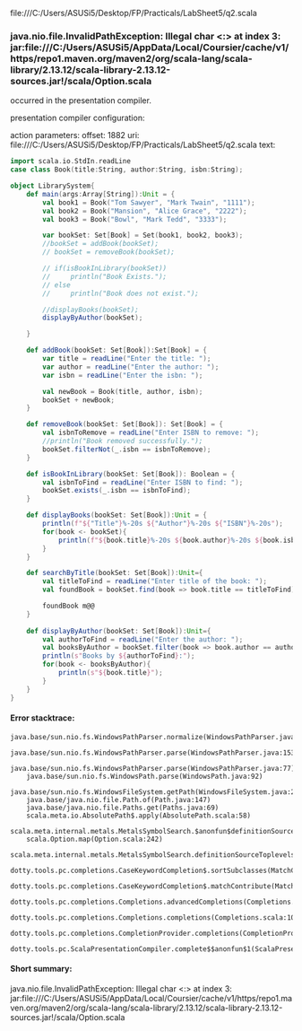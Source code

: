 file:///C:/Users/ASUSi5/Desktop/FP/Practicals/LabSheet5/q2.scala
### java.nio.file.InvalidPathException: Illegal char <:> at index 3: jar:file:///C:/Users/ASUSi5/AppData/Local/Coursier/cache/v1/https/repo1.maven.org/maven2/org/scala-lang/scala-library/2.13.12/scala-library-2.13.12-sources.jar!/scala/Option.scala

occurred in the presentation compiler.

presentation compiler configuration:


action parameters:
offset: 1882
uri: file:///C:/Users/ASUSi5/Desktop/FP/Practicals/LabSheet5/q2.scala
text:
```scala
import scala.io.StdIn.readLine
case class Book(title:String, author:String, isbn:String);

object LibrarySystem{
    def main(args:Array[String]):Unit = {
        val book1 = Book("Tom Sawyer", "Mark Twain", "1111");
        val book2 = Book("Mansion", "Alice Grace", "2222");
        val book3 = Book("Bowl", "Mark Tedd", "3333");

        var bookSet: Set[Book] = Set(book1, book2, book3);
        //bookSet = addBook(bookSet);
        // bookSet = removeBook(bookSet);

        // if(isBookInLibrary(bookSet))
        //     println("Book Exists.");
        // else
        //     println("Book does not exist.");

        //displayBooks(bookSet);
        displayByAuthor(bookSet);

    }

    def addBook(bookSet: Set[Book]):Set[Book] = {
        var title = readLine("Enter the title: ");
        var author = readLine("Enter the author: ");
        var isbn = readLine("Enter the isbn: ");

        val newBook = Book(title, author, isbn);
        bookSet + newBook;
    }

    def removeBook(bookSet: Set[Book]): Set[Book] = {
        val isbnToRemove = readLine("Enter ISBN to remove: ");
        //println("Book removed successfully.");
        bookSet.filterNot(_.isbn == isbnToRemove);
    }

    def isBookInLibrary(bookSet: Set[Book]): Boolean = {
        val isbnToFind = readLine("Enter ISBN to find: ");
        bookSet.exists(_.isbn == isbnToFind);
    }

    def displayBooks(bookSet: Set[Book]):Unit = {
        println(f"${"Title"}%-20s ${"Author"}%-20s ${"ISBN"}%-20s");
        for(book <- bookSet){
            println(f"${book.title}%-20s ${book.author}%-20s ${book.isbn}%-20s");
        }
    }

    def searchByTitle(bookSet: Set[Book]):Unit={
        val titleToFind = readLine("Enter title of the book: ");
        val foundBook = bookSet.find(book => book.title == titleToFind);

        foundBook m@@
    }
    
    def displayByAuthor(bookSet: Set[Book]):Unit={
        val authorToFind = readLine("Enter the author: ");
        val booksByAuthor = bookSet.filter(book => book.author == authorToFind);
        println(s"Books by ${authorToFind}:");
        for(book <- booksByAuthor){
            println(s"${book.title}");
        }
    }
}
```



#### Error stacktrace:

```
java.base/sun.nio.fs.WindowsPathParser.normalize(WindowsPathParser.java:182)
	java.base/sun.nio.fs.WindowsPathParser.parse(WindowsPathParser.java:153)
	java.base/sun.nio.fs.WindowsPathParser.parse(WindowsPathParser.java:77)
	java.base/sun.nio.fs.WindowsPath.parse(WindowsPath.java:92)
	java.base/sun.nio.fs.WindowsFileSystem.getPath(WindowsFileSystem.java:232)
	java.base/java.nio.file.Path.of(Path.java:147)
	java.base/java.nio.file.Paths.get(Paths.java:69)
	scala.meta.io.AbsolutePath$.apply(AbsolutePath.scala:58)
	scala.meta.internal.metals.MetalsSymbolSearch.$anonfun$definitionSourceToplevels$2(MetalsSymbolSearch.scala:70)
	scala.Option.map(Option.scala:242)
	scala.meta.internal.metals.MetalsSymbolSearch.definitionSourceToplevels(MetalsSymbolSearch.scala:69)
	dotty.tools.pc.completions.CaseKeywordCompletion$.sortSubclasses(MatchCaseCompletions.scala:326)
	dotty.tools.pc.completions.CaseKeywordCompletion$.matchContribute(MatchCaseCompletions.scala:276)
	dotty.tools.pc.completions.Completions.advancedCompletions(Completions.scala:307)
	dotty.tools.pc.completions.Completions.completions(Completions.scala:109)
	dotty.tools.pc.completions.CompletionProvider.completions(CompletionProvider.scala:90)
	dotty.tools.pc.ScalaPresentationCompiler.complete$$anonfun$1(ScalaPresentationCompiler.scala:146)
```
#### Short summary: 

java.nio.file.InvalidPathException: Illegal char <:> at index 3: jar:file:///C:/Users/ASUSi5/AppData/Local/Coursier/cache/v1/https/repo1.maven.org/maven2/org/scala-lang/scala-library/2.13.12/scala-library-2.13.12-sources.jar!/scala/Option.scala